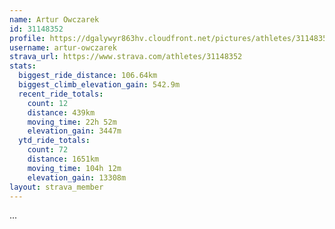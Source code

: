 ```yaml
---
name: Artur Owczarek
id: 31148352
profile: https://dgalywyr863hv.cloudfront.net/pictures/athletes/31148352/15906846/1/large.jpg
username: artur-owczarek
strava_url: https://www.strava.com/athletes/31148352
stats:
  biggest_ride_distance: 106.64km
  biggest_climb_elevation_gain: 542.9m
  recent_ride_totals:
    count: 12
    distance: 439km
    moving_time: 22h 52m
    elevation_gain: 3447m
  ytd_ride_totals:
    count: 72
    distance: 1651km
    moving_time: 104h 12m
    elevation_gain: 13308m
layout: strava_member
--- 
```

...
